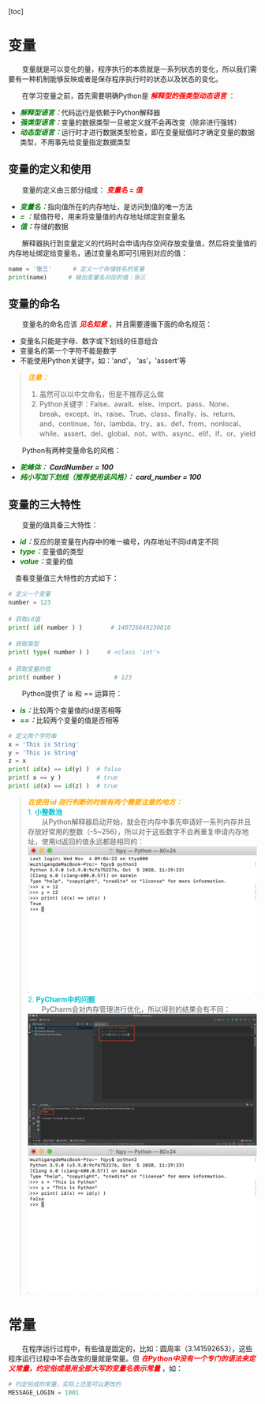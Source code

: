 [toc]

# 变量

&emsp;&emsp;变量就是可以变化的量，程序执行的本质就是一系列状态的变化，所以我们需要有一种机制能够反映或者是保存程序执行时的状态以及状态的变化。

&emsp;&emsp;在学习变量之前，首先需要明确Python是 <font color=red>*__解释型的强类型动态语言__* ：</font>

+ <font color=green>*__解释型语言：__*</font>代码运行是依赖于Python解释器
+ <font color=green>*__强类型语言：__*</font>变量的数据类型一旦被定义就不会再改变（除非进行强转）
+ <font color=green>*__动态型语言：__*</font>运行时才进行数据类型检查，即在变量赋值时才确定变量的数据类型，不用事先给变量指定数据类型

## 变量的定义和使用

&emsp;&emsp;变量的定义由三部分组成： <font color=red>*__变量名 = 值__*</font>
 
+ <font color=green>*__变量名：__*</font>指向值所在的内存地址，是访问到值的唯一方法
+ <font color=green>*__= ：__*</font>赋值符号，用来将变量值的内存地址绑定到变量名
+ <font color=green>*__值：__*</font>存储的数据

&emsp;&emsp;解释器执行到变量定义的代码时会申请内存空间存放变量值，然后将变量值的内存地址绑定给变量名，通过变量名即可引用到对应的值：

```python
name = '张三' 	 # 定义一个存储姓名的变量
print(name)      # 输出变量名对应的值：张三
```

## 变量的命名

&emsp;&emsp;变量名的命名应该 <font color=red>*__见名知意__*</font> ，并且需要遵循下面的命名规范： 

+ 变量名只能是字母、数字或下划线的任意组合
+ 变量名的第一个字符不能是数字
+ 不能使用Python关键字，如：’and'， ‘as’，'assert'等

> <font color=orange>*__注意：__*</font>
> 1. 虽然可以以中文命名，但是不推荐这么做
> 2. Python关键字：False、await、else、import、pass、None、break、except、in、raise、True、class、finally、is、return、and、continue、for、lambda、try、as、def、from、nonlocal、while、assert、del、global、not、with、async、elif、if、or、yield

&emsp;&emsp;Python有两种变量命名的风格： 

+ <font color=green>*__驼峰体：__*</font> *__CardNumber = 100__*
+ <font color=green>*__纯小写加下划线（推荐使用该风格）：__*</font> *__card_number = 100__*

## 变量的三大特性

&emsp;&emsp;变量的值具备三大特性： 

+ <font color=green>*__id：__*</font>反应的是变量在内存中的唯一编号，内存地址不同id肯定不同
+ <font color=green>*__type：__*</font>变量值的类型
+ <font color=green>*__value：__*</font>变量的值
        
&emsp;查看变量值三大特性的方式如下：

```python
# 定义一个变量
number = 123  

# 获取id值
print( id( number ) )  		 # 140726649230816

# 获取类型
print( type( number ) ) 	# <class 'int'>

# 获取变量的值
print( number )   			  # 123
```

&emsp;&emsp;Python提供了 is 和 == 运算符：
 
+ <font color=green>*__is：__*</font>比较两个变量值的id是否相等
+ <font color=green>*__==：__*</font>比较两个变量的值是否相等

```python
# 定义两个字符串
x = 'This is String'
y = 'This is String'
z = x
print( id(x) == id(y) )  # false
print( x == y )          # true
print( id(x) == id(z) )  # true
```

> <font color=orange>*__在使用 id 进行判断的时候有两个需要注意的地方：__*</font><br/>
> <font color=orachid>1. **小整数池**</font><br/>
> &emsp;&emsp;从Python解释器启动开始，就会在内存中事先申请好一系列内存并且存放好常用的整数（-5~256），所以对于这些数字不会再重复申请内存地址，使用id返回的值永远都是相同的：
> ![01-小整数池](./images/02/01-小整数池.png)
> <font color=orachid>2. **PyCharm中的问题**</font><br/>
> &emsp;&emsp;PyCharm会对内存管理进行优化，所以得到的结果会有不同：
> ![02](./images/02/02-pycharm1.png)
> ![03](./images/02/03-pycharm2.png)

# 常量

&emsp;&emsp;在程序运行过程中，有些值是固定的，比如：圆周率（3.141592653），这些程序运行过程中不会改变的量就是常量。但 <font color=red>*__在Python中没有一个专门的语法来定义常量，约定俗成是用全部大写的变量名表示常量__*</font>  ，如： 

```python
# 约定俗成的常量，实际上还是可以更改的
MESSAGE_LOGIN = 1001
```